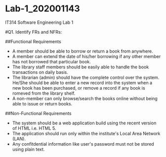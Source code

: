 # Lab-1_202001143
IT314 Software Engineering Lab 1

#Q1. Identify FRs and NFRs:

##Functional Requirements

- A member should be able to borrow or return a book from anywhere.
- A member can extend the date of his/her borrowing if any other member has not borrowed that particular book.
- The library staff members should be easily able to handle the book transactions on daily basis.
- The librarian (admin) should have the complete control over the system. He/She should be able to enter a new record into the system when a new book has been purchased, or remove a record if any book is romeved from the library shelf.
- A non-member can only browse/search the books online without being able to issue or return books.

##Non-Functional Requirements

- The system should be a web application build using the recent version of HTML i.e. HTML 5.
- The application should run only within the institute's Local Area Network (LAN).
- Any confitdential information like user's password must not be stored using plain text.

